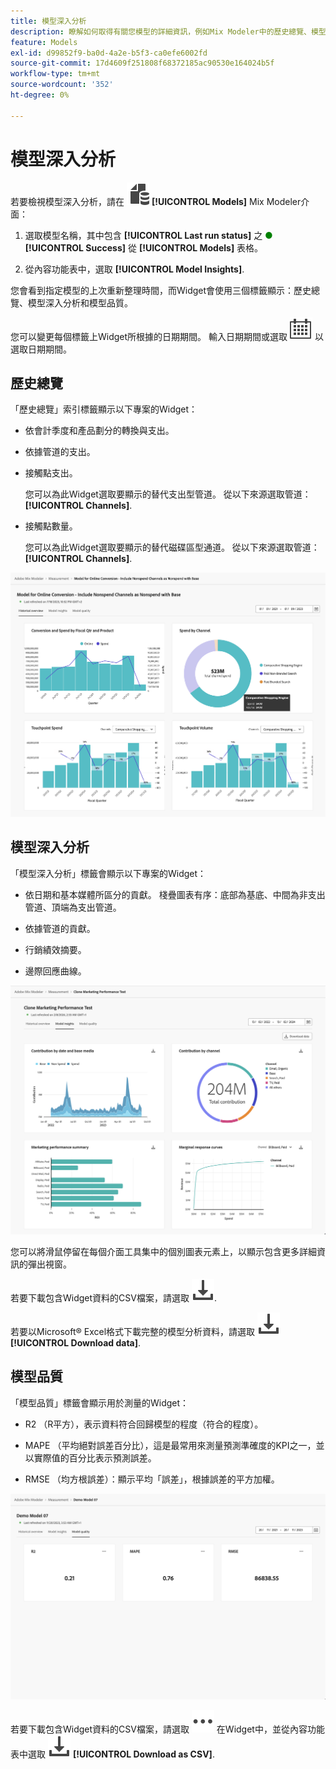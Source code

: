 ```yaml
---
title: 模型深入分析
description: 瞭解如何取得有關您模型的詳細資訊，例如Mix Modeler中的歷史總覽、模型見解和模型品質。
feature: Models
exl-id: d99852f9-ba0d-4a2e-b5f3-ca0efe6002fd
source-git-commit: 17d4609f251808f68372185ac90530e164024b5f
workflow-type: tm+mt
source-wordcount: '352'
ht-degree: 0%

---
```


# 模型深入分析

若要檢視模型深入分析，請在 ![模型](../assets/icons/FileData.svg) **[!UICONTROL Models]** Mix Modeler介面：

1. 選取模型名稱，其中包含 **[!UICONTROL Last run status]** 之 <span style="color:green">●</span> **[!UICONTROL Success]** 從 **[!UICONTROL Models]** 表格。

1. 從內容功能表中，選取 **[!UICONTROL Model Insights]**.

您會看到指定模型的上次重新整理時間，而Widget會使用三個標籤顯示：歷史總覽、模型深入分析和模型品質。

您可以變更每個標籤上Widget所根據的日期期間。 輸入日期期間或選取 ![行事曆](../assets/icons/Calendar.svg) 以選取日期期間。


## 歷史總覽

「歷史總覽」索引標籤顯示以下專案的Widget：

* 依會計季度和產品劃分的轉換與支出。

* 依據管道的支出。

* 接觸點支出。

  您可以為此Widget選取要顯示的替代支出型管道。 從以下來源選取管道： **[!UICONTROL Channels]**.

* 接觸點數量。

  您可以為此Widget選取要顯示的替代磁碟區型通道。 從以下來源選取管道： **[!UICONTROL Channels]**.

![模型 — 歷史總覽](../assets/model-historical-overview.png)

## 模型深入分析

「模型深入分析」標籤會顯示以下專案的Widget：

* 依日期和基本媒體所區分的貢獻。 棧疊圖表有序：底部為基底、中間為非支出管道、頂端為支出管道。

* 依據管道的貢獻。

* 行銷績效摘要。

* 邊際回應曲線。

![模型 — 模型深入分析](../assets/model-model-insights.png)

您可以將滑鼠停留在每個介面工具集中的個別圖表元素上，以顯示包含更多詳細資訊的彈出視窗。

若要下載包含Widget資料的CSV檔案，請選取 ![下載](../assets/icons/Download.svg).

若要以Microsoft® Excel格式下載完整的模型分析資料，請選取 ![下載](../assets/icons/Download.svg) **[!UICONTROL Download data]**.




## 模型品質

「模型品質」標籤會顯示用於測量的Widget：

* R2 （R平方），表示資料符合回歸模型的程度（符合的程度）。

* MAPE （平均絕對誤差百分比），這是最常用來測量預測準確度的KPI之一，並以實際值的百分比表示預測誤差。

* RMSE （均方根誤差）：顯示平均「誤差」，根據誤差的平方加權。

![模型品質](../assets/model-quality.png)

若要下載包含Widget資料的CSV檔案，請選取 ![更多](../assets/icons/More.svg) 在Widget中，並從內容功能表中選取 ![下載](../assets/icons/Download.svg) **[!UICONTROL Download as CSV]**.
